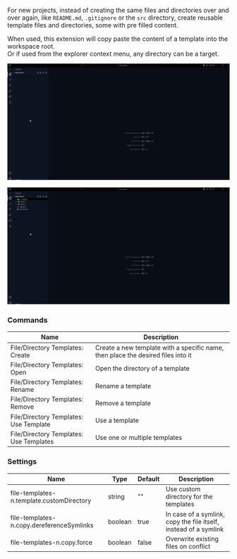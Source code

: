 For new projects, instead of creating the same files and directories over and over again,
like `README.md`, `.gitignore` or the `src` directory, create reusable template files and directories,
some with pre filled content.

When used, this extension will copy paste the content of a template into the workspace root.\
Or if used from the explorer context menu, any directory can be a target.

![Copy to root](media/root.gif)

![Copy to directory](media/context.gif)

### Commands
| Name | Description |
| - | - |
| File/Directory Templates: Create | Create a new template with a specific name, then place the desired files into it |
| File/Directory Templates: Open | Open the directory of a template |
| File/Directory Templates: Rename | Rename a template |
| File/Directory Templates: Remove | Remove a template |
| File/Directory Templates: Use Template | Use a template |
| File/Directory Templates: Use Templates | Use one or multiple templates |

### Settings
| Name | Type | Default | Description |
| - | - | - | - |
| file-templates-n.template.customDirectory | string | "" | Use custom directory for the templates |
| file-templates-n.copy.dereferenceSymlinks | boolean | true | In case of a symlink, copy the file itself, instead of a symlink |
| file-templates-n.copy.force | boolean | false | Overwrite existing files on conflict |
